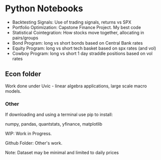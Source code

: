 # Python Notebooks
* Backtesting Signals: Use of trading signals, returns vs SPX
* Portfolio Optimization: Capstone Finance Project. My best code
* Statistical Cointegration: How stocks move together, allocating in pairs/groups
* Bond Program: long vs short bonds based on Central Bank rates
* Equity Program: long vs short tech basket based on spx rates (and vol)
* Cowboy Program: long vs short 1 day straddle positions based on vol rates

## Econ folder
Work done under Uvic - linear algebra applications, large scale macro models.

### Other 
If downloading and using a terminal use pip to install:

numpy, pandas, quantstats, yfinance, matplotlib

WIP: Work in Progress. 

Github Folder: Other's work.

Note: Dataset may be minimal and limited to daily prices